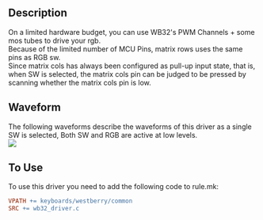 ## Description
On a limited hardware budget, you can use WB32's PWM Channels + some mos tubes to drive your rgb.  
Because of the limited number of MCU Pins, matrix rows uses the same pins as RGB sw.  
Since matrix cols has always been configured as pull-up input state, that is, when SW is selected, the matrix cols pin can be judged to be pressed by scanning whether the matrix cols pin is low.

## Waveform
The following waveforms describe the waveforms of this driver as a single SW is selected, Both SW and RGB are active at low levels.  
<img src="https://svg.wavedrom.com/{ signal: [{ name: 'SW1', wave: 'hL....H|L....H.',period: 1 },{ name: 'PWM CH1', wave: 'hl..h..|l...h..',period: 1 },{ name: 'PWM CH2', wave: 'hl.h...|l..h...',period: 1 },{ name: 'PWM CH3', wave: 'hl...h.|l...h..',period: 1 }]}"/>

## To Use
To use this driver you need to add the following code to rule.mk:
```makefile
VPATH += keyboards/westberry/common
SRC += wb32_driver.c
```
